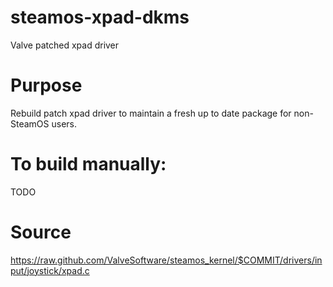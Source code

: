 # steamos-xpad-dkms
Valve patched xpad driver

# Purpose
Rebuild patch xpad driver to maintain a fresh up to date package for non-SteamOS users.
	 
To build manually:
======================

TODO

# Source
https://raw.github.com/ValveSoftware/steamos_kernel/$COMMIT/drivers/input/joystick/xpad.c

